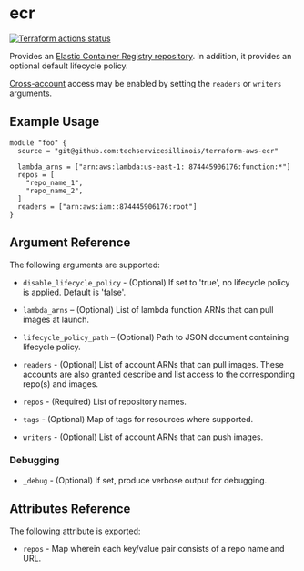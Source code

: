 # ecr

[![Terraform actions status](https://github.com/techservicesillinois/terraform-aws-ecr/workflows/terraform/badge.svg)](https://github.com/techservicesillinois/terraform-aws-ecr/actions)

Provides an [Elastic Container Registry repository](https://docs.aws.amazon.com/AmazonECR/latest/userguide/ECR_GetStarted.html). In addition, it provides an optional default lifecycle
policy.

[Cross-account](https://aws.amazon.com/premiumsupport/knowledge-center/secondary-account-access-ecr/)
access may be enabled by setting the `readers` or `writers` arguments.

Example Usage
-----------------

```hcl
module "foo" {
  source = "git@github.com:techservicesillinois/terraform-aws-ecr"

  lambda_arns = ["arn:aws:lambda:us-east-1: 874445906176:function:*"]
  repos = [
    "repo_name_1",
    "repo_name_2",
  ]
  readers = ["arn:aws:iam::874445906176:root"]
}
```

Argument Reference
-----------------

The following arguments are supported:

* `disable_lifecycle_policy` - (Optional) If set to 'true', no lifecycle policy is applied. Default is 'false'.

* `lambda_arns` – (Optional) List of lambda function ARNs that can pull images at launch.

* `lifecycle_policy_path` – (Optional) Path to JSON document containing lifecycle policy.

* `readers` - (Optional) List of account ARNs that can pull images. These accounts are also granted describe and list access to the corresponding repo(s) and images.

* `repos` - (Required) List of repository names.

* `tags` - (Optional) Map of tags for resources where supported.

* `writers` - (Optional) List of account ARNs that can push images.

### Debugging

* `_debug` - (Optional) If set, produce verbose output for debugging.

Attributes Reference
--------------------

The following attribute is exported:

* `repos` - Map wherein each key/value pair consists of a repo name and URL.
